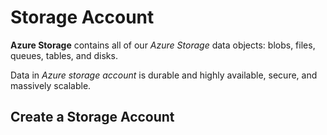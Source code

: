 # Storage Account

**Azure Storage** contains all of our *Azure Storage* data objects: blobs, files, queues, tables, and disks.

Data in *Azure storage account* is durable and highly available, secure, and massively scalable.

## Create a Storage Account

